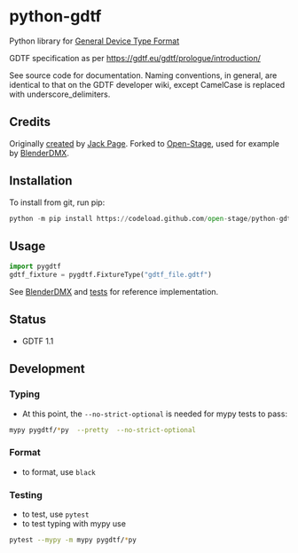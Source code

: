 # python-gdtf

Python library for [General Device Type Format](https://gdtf-share.com/)

GDTF specification as per https://gdtf.eu/gdtf/prologue/introduction/

See source code for documentation. Naming conventions, in general, are
identical to that on the GDTF developer wiki, except CamelCase is replaced with
underscore_delimiters.

## Credits

Originally [created](https://github.com/jackdpage/python-gdtf) by [Jack
Page](https://github.com/jackdpage). Forked to
[Open-Stage](https://github.com/open-stage), used for example by
[BlenderDMX](https://github.com/open-stage/blender-dmx).

## Installation

To install from git, run pip:
```python
python -m pip install https://codeload.github.com/open-stage/python-gdtf/zip/refs/heads/master
```

## Usage

```python
import pygdtf
gdtf_fixture = pygdtf.FixtureType("gdtf_file.gdtf")
```

See [BlenderDMX](https://github.com/open-stage/blender-dmx) and
[tests](https://github.com/open-stage/python-gdtf/tree/master/tests) for
reference implementation.

## Status

- GDTF 1.1


## Development

### Typing

* At this point, the `--no-strict-optional` is needed for mypy tests to pass:

```bash
mypy pygdtf/*py  --pretty  --no-strict-optional
```
### Format

- to format, use `black`

### Testing

- to test, use `pytest`
- to test typing with mypy use 

```bash
pytest --mypy -m mypy pygdtf/*py
```
